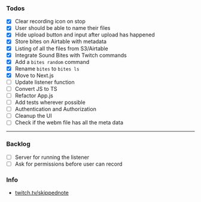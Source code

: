 
### Todos

- [x] Clear recording icon on stop
- [x] User should be able to name their files
- [x] Hide upload button and input after upload has happened
- [x] Store bites on Airtable with metadata
- [x] Listing of all the files from S3/Airtable
- [x] Integrate Sound Bites with Twitch commands
- [x] Add a `bites random` command
- [x] Rename `bites` to `bites ls`
- [x] Move to Next.js
- [ ] Update listener function
- [ ] Convert JS to TS
- [ ] Refactor App.js
- [ ] Add tests wherever possible
- [ ] Authentication and Authorization
- [ ] Cleanup the UI
- [ ] Check if the webm file has all the meta data

---

### Backlog

- [ ] Server for running the listener
- [ ] Ask for permissions before user can record

### Info

- [twitch.tv/skippednote](https://www.twitch.tv/skippednote)
